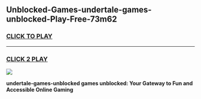 
## Unblocked-Games-undertale-games-unblocked-Play-Free-73m62
<h3>
<a href="https://premium76.site?title=undertale-games-unblocked&ref=15A">CLICK TO PLAY</a></h3>
<hr>

<h3>
<a href="https://premium76.site?title=undertale-games-unblocked&ref=15A">CLICK 2 PLAY</a>
  
</h3>

<a href="https://premium76.site?title=undertale-games-unblocked&ref=15A"><img src="https://clearcache.store/games.png"></a>


**undertale-games-unblocked games unblocked: Your Gateway to Fun and Accessible Online Gaming**
